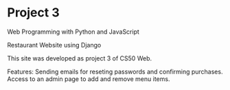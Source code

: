 # Project 3

Web Programming with Python and JavaScript

Restaurant Website using Django

This site was developed as project 3 of CS50 Web.

Features:
Sending emails for reseting passwords and confirming purchases.
Access to an admin page to add and remove menu items.
